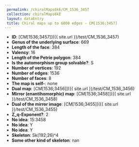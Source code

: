 ```yaml
--- 
 permalink: /chiralMaps6kE/CM_1536_3457 
 collection: chiralMaps6kE
 layout: dataEntry
 title: Chiral maps up to 6000 edges - CM[1536;3457]
---
```


- **ID**: [CM[1536;3457]]({{ site.url }}/test/CM_1536_3457)
- **Genus of the underlying surface**: 669
- **Length of the face**: 384
- **Valency**: 16
- **Length of the Petrie polygon**: 384
- **Is the automorphism group solvable?**: S
- **Number of vertices**: 192
- **Number of edges**: 1536
- **Number of faces**: 8
- **The map is self-**: none
- **Dual map**: [CM[1536;3456]]({{ site.url }}/test/CM_1536_3456)
- **Mirror (enantihomorphic) map**: [CM[1536;3458]]({{ site.url }}/test/CM_1536_3458)
- **Dual of the mirror image**: [CM[1536;3455]]({{ site.url }}/test/CM_1536_3455)
- **Z_q-Exponent?**: 2
- **No idea**:  15:3458
- **No idea**: Y
- **No idea**: Y
- **Skeleton**: Sk(192;26)^4
- **Some other kind of skeleton**: nan
